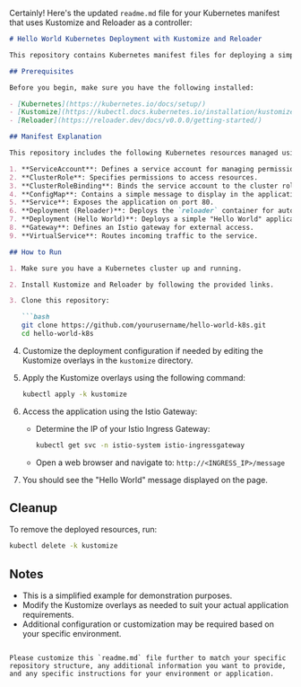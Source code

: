 Certainly! Here's the updated `readme.md` file for your Kubernetes manifest that uses Kustomize and Reloader as a controller:

```markdown
# Hello World Kubernetes Deployment with Kustomize and Reloader

This repository contains Kubernetes manifest files for deploying a simple "Hello World" application using Kubernetes, Kustomize, and Reloader.

## Prerequisites

Before you begin, make sure you have the following installed:

- [Kubernetes](https://kubernetes.io/docs/setup/)
- [Kustomize](https://kubectl.docs.kubernetes.io/installation/kustomize/)
- [Reloader](https://reloader.dev/docs/v0.0.0/getting-started/)

## Manifest Explanation

This repository includes the following Kubernetes resources managed using Kustomize:

1. **ServiceAccount**: Defines a service account for managing permissions.
2. **ClusterRole**: Specifies permissions to access resources.
3. **ClusterRoleBinding**: Binds the service account to the cluster role.
4. **ConfigMap**: Contains a simple message to display in the application.
5. **Service**: Exposes the application on port 80.
6. **Deployment (Reloader)**: Deploys the `reloader` container for automatic configuration updates.
7. **Deployment (Hello World)**: Deploys a simple "Hello World" application container.
8. **Gateway**: Defines an Istio gateway for external access.
9. **VirtualService**: Routes incoming traffic to the service.

## How to Run

1. Make sure you have a Kubernetes cluster up and running.

2. Install Kustomize and Reloader by following the provided links.

3. Clone this repository:

   ```bash
   git clone https://github.com/yourusername/hello-world-k8s.git
   cd hello-world-k8s
   ```

4. Customize the deployment configuration if needed by editing the Kustomize overlays in the `kustomize` directory.

5. Apply the Kustomize overlays using the following command:

   ```bash
   kubectl apply -k kustomize
   ```

6. Access the application using the Istio Gateway:

   - Determine the IP of your Istio Ingress Gateway:

     ```bash
     kubectl get svc -n istio-system istio-ingressgateway
     ```

   - Open a web browser and navigate to: `http://<INGRESS_IP>/message`

7. You should see the "Hello World" message displayed on the page.

## Cleanup

To remove the deployed resources, run:

```bash
kubectl delete -k kustomize
```

## Notes

- This is a simplified example for demonstration purposes.
- Modify the Kustomize overlays as needed to suit your actual application requirements.
- Additional configuration or customization may be required based on your specific environment.

```

Please customize this `readme.md` file further to match your specific repository structure, any additional information you want to provide, and any specific instructions for your environment or application.